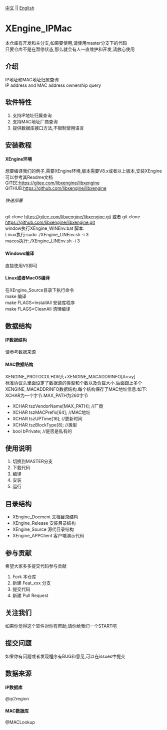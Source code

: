 [中文](README.md) ||  [English](README.en.md)  
# XEngine_IPMac
本仓库有开发和主分支,如果要使用,请使用master分支下的代码  
只要仓库不是在暂停状态,那么就会有人一直维护和开发,请放心使用  

## 介绍
IP地址和MAC地址归属查询  
IP address and MAC address ownership query  

## 软件特性
1. 支持IP地址归属查询
2. 支持MAC地址厂商查询
3. 提供数据库接口方法,不限制使用语言

## 安装教程

#### XEngine环境
想要编译我们的例子,需要XEngine环境,版本需要V8.x或者以上版本,安装XEngine可以参考其Readme文档  
GITEE:https://gitee.com/libxengine/libxengine  
GITHUB:https://github.com/libxengine/libxengine

###### 快速部署
git clone https://gitee.com/libxengine/libxengine.git 或者 git clone https://github.com/libxengine/libxengine.git  
window执行XEngine_WINEnv.bat 脚本.  
Linux执行:sudo ./XEngine_LINEnv.sh -i 3  
macos执行:./XEngine_LINEnv.sh -i 3  

#### Windows编译
直接使用VS即可

#### Linux或者MacOS编译
在XEngine_Source目录下执行命令  
make 编译  
make FLAGS=InstallAll 安装库程序  
make FLAGS=CleanAll 清理编译  

## 数据结构
#### IP数据结构
请参考数据来源
#### MAC数据结构
XENGINE_PROTOCOLHDR头+XENGINE_MACADDRINFO[Array]  
标准协议头里面设定了数据源的类型和个数以及负载大小.后面跟上多个XENGINE_MACADDRINFO数据结构.每个结构保存了MAC地址信息.如下:  
XCHAR为一个字节.MAX_PATH为260字节  
 - XCHAR tszVendorName[MAX_PATH];     //厂商
 - XCHAR tszMACPrefix[64];            //MAC地址
 - XCHAR tszUPTime[16];               //更新时间
 - XCHAR tszBlockType[8];             //类型
 - bool bPrivate;                     //是否是私有的

## 使用说明

1.  切换到MASTER分支
2.  下载代码
3.  编译
4.  安装
5.  运行

## 目录结构
- XEngine_Docment    文档目录结构  
- XEngine_Release    安装目录结构  
- XEngine_Source     源代目录结构  
- XEngine_APPClient  客户端演示代码  

## 参与贡献
希望大家多多提交代码参与贡献  

1.  Fork 本仓库
2.  新建 Feat_xxx 分支
3.  提交代码
4.  新建 Pull Request  

## 关注我们
如果你觉得这个软件对你有帮助,请你给我们一个START吧

## 提交问题

如果你有问题或者发现程序有BUG和意见,可以在issues中提交  

## 数据来源
#### IP数据库
@ip2region

#### MAC数据库
@MACLookup 